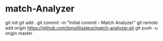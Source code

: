 # match-Analyzer
git init
git add .
git commit -m "Initial commit - Match Analyzer"
git remote add origin https://github.com/tonutilisateur/match-analyzer.git
git push -u origin master
